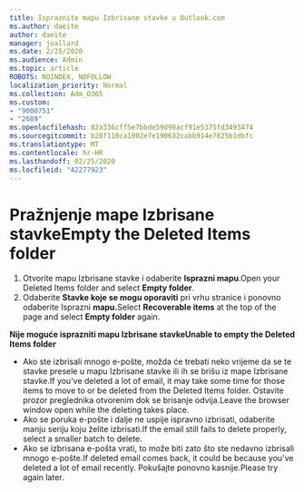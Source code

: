 ```yaml
---
title: Ispraznite mapu Izbrisane stavke u Outlook.com
ms.author: daeite
author: daeite
manager: joallard
ms.date: 2/25/2020
ms.audience: Admin
ms.topic: article
ROBOTS: NOINDEX, NOFOLLOW
localization_priority: Normal
ms.collection: Adm_O365
ms.custom:
- "9000751"
- "2689"
ms.openlocfilehash: 82a336cff5e7bbde59d99acf91e5375fd3493474
ms.sourcegitcommit: b20f110ca1002e7e190632cabb914e7825b1dbfc
ms.translationtype: MT
ms.contentlocale: hr-HR
ms.lasthandoff: 02/25/2020
ms.locfileid: "42277923"
---
```

# <a name="empty-the-deleted-items-folder"></a><span data-ttu-id="066e1-102">Pražnjenje mape Izbrisane stavke</span><span class="sxs-lookup"><span data-stu-id="066e1-102">Empty the Deleted Items folder</span></span>

1. <span data-ttu-id="066e1-103">Otvorite mapu Izbrisane stavke i odaberite **Isprazni mapu**.</span><span class="sxs-lookup"><span data-stu-id="066e1-103">Open your Deleted Items folder and select **Empty folder**.</span></span>
2. <span data-ttu-id="066e1-104">Odaberite **Stavke koje se mogu oporaviti** pri vrhu stranice i ponovno odaberite Isprazni **mapu.**</span><span class="sxs-lookup"><span data-stu-id="066e1-104">Select **Recoverable items** at the top of the page and select **Empty folder** again.</span></span>

<span data-ttu-id="066e1-105">**Nije moguće isprazniti mapu Izbrisane stavke**</span><span class="sxs-lookup"><span data-stu-id="066e1-105">**Unable to empty the Deleted Items folder**</span></span>

- <span data-ttu-id="066e1-106">Ako ste izbrisali mnogo e-pošte, možda će trebati neko vrijeme da se te stavke presele u mapu Izbrisane stavke ili ih se brišu iz mape Izbrisane stavke.</span><span class="sxs-lookup"><span data-stu-id="066e1-106">If you've deleted a lot of email, it may take some time for those items to move to or be deleted from the Deleted Items folder.</span></span> <span data-ttu-id="066e1-107">Ostavite prozor preglednika otvorenim dok se brisanje odvija.</span><span class="sxs-lookup"><span data-stu-id="066e1-107">Leave the browser window open while the deleting takes place.</span></span>
- <span data-ttu-id="066e1-108">Ako se poruka e-pošte i dalje ne uspije ispravno izbrisati, odaberite manju seriju koju želite izbrisati.</span><span class="sxs-lookup"><span data-stu-id="066e1-108">If the email still fails to delete properly, select a smaller batch to delete.</span></span>
- <span data-ttu-id="066e1-109">Ako se izbrisana e-pošta vrati, to može biti zato što ste nedavno izbrisali mnogo e-pošte.</span><span class="sxs-lookup"><span data-stu-id="066e1-109">If deleted email comes back, it could be because you've deleted a lot of email recently.</span></span> <span data-ttu-id="066e1-110">Pokušajte ponovno kasnije.</span><span class="sxs-lookup"><span data-stu-id="066e1-110">Please try again later.</span></span>